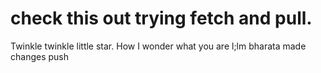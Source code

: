 # check this out trying fetch and pull.
Twinkle twinkle little star. How I wonder what you are
l;lm
bharata
made changes push
